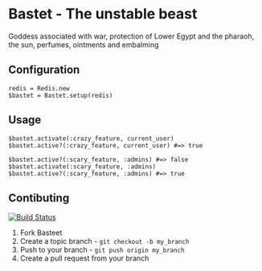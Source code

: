 # Bastet - The unstable beast

Goddess associated with war, protection of Lower Egypt and the pharaoh, the sun, perfumes, ointments and embalming

## Configuration

    redis = Redis.new
    $bastet = Bastet.setup(redis)

## Usage

    $bastet.activate(:crazy_feature, current_user)
    $bastet.active?(:crazy_feature, current_user) #=> true

    $bastet.active?(:scary_feature, :admins) #=> false
    $bastet.activate(:scary_feature, :admins)
    $bastet.active?(:scary_feature, :admins) #=> true

## Contibuting

[![Build Status](https://secure.travis-ci.org/itsmeduncan/bastet.png)](http://travis-ci.org/itsmeduncan/bastet)

1. Fork Basteet
2. Create a topic branch - `git checkout -b my_branch`
3. Push to your branch - `git push origin my_branch`
4. Create a pull request from your branch
